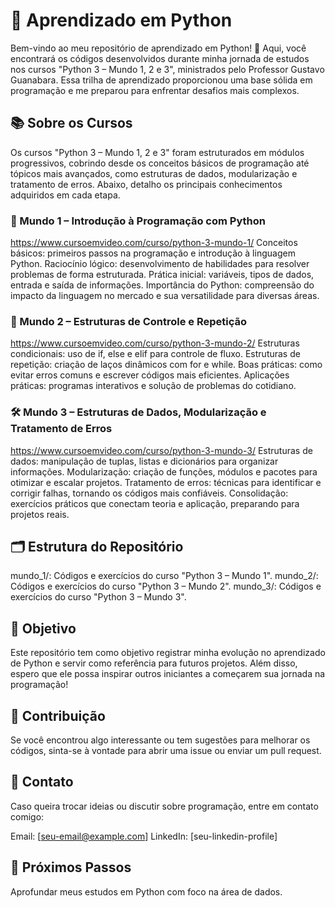 # 🐍 Aprendizado em Python
Bem-vindo ao meu repositório de aprendizado em Python! 🚀
Aqui, você encontrará os códigos desenvolvidos durante minha jornada de estudos nos cursos "Python 3 – Mundo 1, 2 e 3", ministrados pelo Professor Gustavo Guanabara. Essa trilha de aprendizado proporcionou uma base sólida em programação e me preparou para enfrentar desafios mais complexos.

## 📚 Sobre os Cursos
Os cursos "Python 3 – Mundo 1, 2 e 3" foram estruturados em módulos progressivos, cobrindo desde os conceitos básicos de programação até tópicos mais avançados, como estruturas de dados, modularização e tratamento de erros. Abaixo, detalho os principais conhecimentos adquiridos em cada etapa.

### 🌟 Mundo 1 – Introdução à Programação com Python
https://www.cursoemvideo.com/curso/python-3-mundo-1/
Conceitos básicos: primeiros passos na programação e introdução à linguagem Python.
Raciocínio lógico: desenvolvimento de habilidades para resolver problemas de forma estruturada.
Prática inicial: variáveis, tipos de dados, entrada e saída de informações.
Importância do Python: compreensão do impacto da linguagem no mercado e sua versatilidade para diversas áreas.
### 🔄 Mundo 2 – Estruturas de Controle e Repetição
https://www.cursoemvideo.com/curso/python-3-mundo-2/
Estruturas condicionais: uso de if, else e elif para controle de fluxo.
Estruturas de repetição: criação de laços dinâmicos com for e while.
Boas práticas: como evitar erros comuns e escrever códigos mais eficientes.
Aplicações práticas: programas interativos e solução de problemas do cotidiano.
### 🛠️ Mundo 3 – Estruturas de Dados, Modularização e Tratamento de Erros
https://www.cursoemvideo.com/curso/python-3-mundo-3/
Estruturas de dados: manipulação de tuplas, listas e dicionários para organizar informações.
Modularização: criação de funções, módulos e pacotes para otimizar e escalar projetos.
Tratamento de erros: técnicas para identificar e corrigir falhas, tornando os códigos mais confiáveis.
Consolidação: exercícios práticos que conectam teoria e aplicação, preparando para projetos reais.

## 🗂️ Estrutura do Repositório
mundo_1/: Códigos e exercícios do curso "Python 3 – Mundo 1".
mundo_2/: Códigos e exercícios do curso "Python 3 – Mundo 2".
mundo_3/: Códigos e exercícios do curso "Python 3 – Mundo 3".

## 🎯 Objetivo
Este repositório tem como objetivo registrar minha evolução no aprendizado de Python e servir como referência para futuros projetos. Além disso, espero que ele possa inspirar outros iniciantes a começarem sua jornada na programação!

## 🤝 Contribuição
Se você encontrou algo interessante ou tem sugestões para melhorar os códigos, sinta-se à vontade para abrir uma issue ou enviar um pull request.

## 📧 Contato
Caso queira trocar ideias ou discutir sobre programação, entre em contato comigo:

Email: [seu-email@example.com]
LinkedIn: [seu-linkedin-profile]

## 🚀 Próximos Passos
Aprofundar meus estudos em Python com foco na área de dados.
